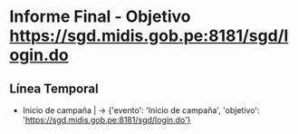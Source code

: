 # Informe Final - Objetivo https://sgd.midis.gob.pe:8181/sgd/login.do

## Línea Temporal

- Inicio de campaña |  -> {'evento': 'Inicio de campaña', 'objetivo': 'https://sgd.midis.gob.pe:8181/sgd/login.do'}